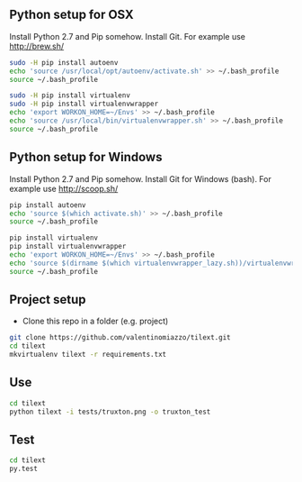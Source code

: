 ## Python setup for OSX ##
Install Python 2.7 and Pip somehow.
Install Git.
For example use http://brew.sh/
```bash
sudo -H pip install autoenv
echo 'source /usr/local/opt/autoenv/activate.sh' >> ~/.bash_profile
source ~/.bash_profile

sudo -H pip install virtualenv
sudo -H pip install virtualenvwrapper
echo 'export WORKON_HOME=~/Envs' >> ~/.bash_profile
echo 'source /usr/local/bin/virtualenvwrapper.sh' >> ~/.bash_profile
source ~/.bash_profile
```
## Python setup for Windows ##
Install Python 2.7 and Pip somehow.
Install Git for Windows (bash).
For example use http://scoop.sh/
```bash
pip install autoenv
echo 'source $(which activate.sh)' >> ~/.bash_profile
source ~/.bash_profile

pip install virtualenv
pip install virtualenvwrapper
echo 'export WORKON_HOME=~/Envs' >> ~/.bash_profile
echo 'source $(dirname $(which virtualenvwrapper_lazy.sh))/virtualenvwrapper.sh' >> ~/.bash_profile
source ~/.bash_profile
```
## Project setup ##
* Clone this repo in a folder (e.g. project)
```bash
git clone https://github.com/valentinomiazzo/tilext.git
cd tilext
mkvirtualenv tilext -r requirements.txt
```

## Use ##
```bash
cd tilext
python tilext -i tests/truxton.png -o truxton_test
```

## Test ##
```bash
cd tilext
py.test
```
